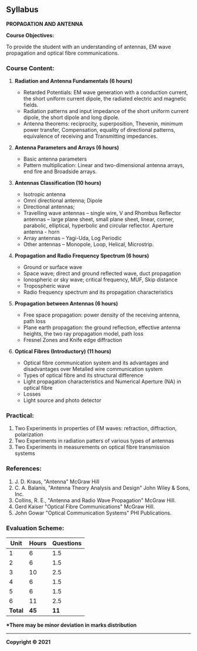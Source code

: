 ## Syllabus

**PROPAGATION AND ANTENNA**

**Course Objectives:**

To provide the student with an understanding of antennas, EM wave propagation and optical fibre communications.

### **Course Content:**

1. **Radiation and Antenna Fundamentals (6 hours)**
   - Retarded Potentials: EM wave generation with a conduction current, the short uniform current dipole, the radiated electric and magnetic fields.
   - Radiation patterns and input impedance of the short uniform current dipole, the short dipole and long dipole.
   - Antenna theorems: reciprocity, superposition, Thevenin, minimum power transfer, Compensation, equality of directional patterns, equivalence of receiving and Transmitting impedances.
   
2. **Antenna Parameters and Arrays (6 hours)**
   - Basic antenna parameters
   - Pattern multiplication: Linear and two-dimensional antenna arrays, end fire and Broadside arrays.

3. **Antennas Classification (10 hours)**
   - Isotropic antenna
   - Omni directional antenna; Dipole
   - Directional antennas;
   - Travelling wave antennas – single wire, V and Rhombus Reflector antennas – large plane sheet, small plane sheet, linear, corner, parabolic, elliptical, hyperbolic and circular reflector. Aperture antenna - horn
   - Array antennas – Yagi-Uda, Log Periodic
   - Other antennas – Monopole, Loop, Helical, Microstrip.

4. **Propagation and Radio Frequency Spectrum (6 hours)**
   - Ground or surface wave
   - Space wave; direct and ground reflected wave, duct propagation
   - Ionospheric or sky wave; critical frequency, MUF, Skip distance
   - Tropospheric wave
   - Radio frequency spectrum and its propagation characteristics

5. **Propagation between Antennas (6 hours)**
   - Free space propagation: power density of the receiving antenna, path loss
   - Plane earth propagation: the ground reflection, effective antenna heights, the two ray propagation model, path loss
   - Fresnel Zones and Knife edge diffraction

6. **Optical Fibres (Introductory) (11 hours)**
   - Optical fibre communication system and its advantages and disadvantages over Metalled wire communication system
   - Types of optical fibre and its structural difference
   - Light propagation characteristics and Numerical Aperture (NA) in optical fibre
   - Losses
   - Light source and photo detector

### **Practical:**

1. Two Experiments in properties of EM waves: refraction, diffraction, polarization
2. Two Experiments in radiation patters of various types of antennas
3. Two Experiments in measurements on optical fibre transmission systems

### **References:**

1. J. D. Kraus, "Antenna" McGraw Hill
2. C. A. Balanis, "Antenna Theory Analysis and Design" John Wiley & Sons, Inc.
3. Collins, R. E., "Antenna and Radio Wave Propagation" McGraw Hill.
4. Gerd Kaiser "Optical Fibre Communications" McGraw Hill.
5. John Gowar "Optical Communication Systems" PHI Publications.

### **Evaluation Scheme:**

| Unit | Hours | Questions |
|---|---|---|
| 1 | 6 | 1.5 |
| 2 | 6 | 1.5 |
| 3 | 10 | 2.5 |
| 4 | 6 | 1.5 |
| 5 | 6 | 1.5 |
| 6 | 11 | 2.5 |
| **Total** | **45** | **11** |

**\*There may be minor deviation in marks distribution**

---

**Copyright © 2021** 
